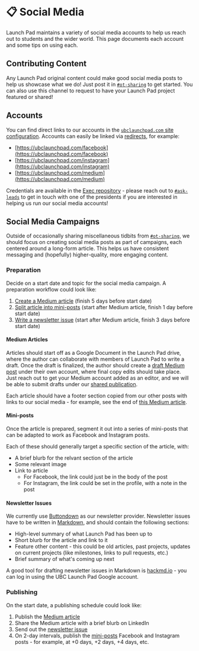 # 📋 Social Media

Launch Pad maintains a variety of social media accounts to help us reach out to students and the wider world. This page documents each account and some tips on using each.

## Contributing Content

Any Launch Pad original content could make good social media posts to help us showcase what we do! Just post it in [`#ot-sharing`](https://ubclaunchpad.slack.com/archives/C01622TSU9W) to get started. You can also use this channel to request to have your Launch Pad project featured or shared!

## Accounts

You can find direct links to our accounts in the [`ubclaunchpad.com` site configuration](https://sourcegraph.com/search?q=repo:%5Egithub%5C.com/ubclaunchpad/ubclaunchpad%5C.com%24+file:config.ts+socials%28.*%3F%29%5C%7B%28.%7C%5Cn%29*%3F%7D&patternType=regexp&case=yes). Accounts can easily be linked via [redirects](https://ubclaunchpad.com/config/#adding-a-custom-redirect), for example:

* [https://ubclaunchpad.com/facebook](https://ubclaunchpad.com/facebook)
* [https://ubclaunchpad.com/instagram](https://ubclaunchpad.com/instagram)
* [https://ubclaunchpad.com/medium](https://ubclaunchpad.com/medium)

Credentials are available in the [Exec repository](https://github.com/ubclaunchpad/exec) - please reach out to [`#ask-leads`](https://ubclaunchpad.slack.com/archives/CK935RD3Q) to get in touch with one of the presidents if you are interested in helping us run our social media accounts!

## Social Media Campaigns

Outside of occasionally sharing miscellaneous tidbits from [`#ot-sharing`](https://ubclaunchpad.slack.com/archives/C01622TSU9W), we should focus on creating social media posts as part of campaigns, each centered around a long-form article. This helps us have consistent messaging and (hopefully) higher-quality, more engaging content.

### Preparation

Decide on a start date and topic for the social media campaign. A preparation workflow could look like:

1. [Create a Medium article](#medium-articles) (finish 5 days before start date)
2. [Split article into mini-posts](#mini-posts) (start after Medium article, finish 1 day before start date)
3. [Write a newsletter issue](#newsletter) (start after Medium article, finish 3 days before start date)

#### Medium Articles

Articles should start off as a Google Document in the Launch Pad drive, where the author can collaborate with members of Launch Pad to write a draft. Once the draft is finalized, the author should create a [draft Medium post](https://help.medium.com/hc/en-us/articles/214874698-Your-drafts-posts) under their own account, where final copy edits should take place. Just reach out to get your Medium account added as an editor, and we will be able to submit drafts under our [shared publication](https://ubclaunchpad.com/medium).

Each article should have a footer section copied from our other posts with links to our social media - for example, see the end of [this Medium article](https://medium.com/ubc-launch-pad-software-engineering-blog/what-is-ubc-launch-pad-d3bbfe6322dc).

#### Mini-posts

Once the article is prepared, segment it out into a series of mini-posts that can be adapted to work as Facebook and Instagram posts.

Each of these should generally target a specific section of the article, with:

* A brief blurb for the relvant section of the article
* Some relevant image
* Link to article
  * For Facebook, the link could just be in the body of the post
  * For Instagram, the link could be set in the profile, with a note in the post

#### Newsletter Issues

We currently use [Buttondown](https://buttondown.email/) as our newsletter provider. Newsletter issues have to be written in [Markdown](github.md#markdown), and should contain the following sections:

* High-level summary of what Launch Pad has been up to
* Short blurb for the article and link to it
* Feature other content - this could be old articles, past projects, updates on current projects (like milestones, links to pull requests, etc.)
* Brief summary of what's coming up next

A good tool for drafting newsletter issues in Markdown is [hackmd.io](https://hackmd.io/) - you can log in using the UBC Launch Pad Google account.

### Publishing

On the start date, a publishing schedule could look like:

1. Publish the [Medium article](#medium-articles)
2. Share the Medium article with a brief blurb on LinkedIn
3. Send out the [newsletter issue](#newsletter)
4. On 2-day intervals, publish the [mini-posts](#mini-posts) Facebook and Instagram posts - for example, at +0 days, +2 days, +4 days, etc.
